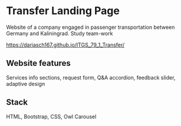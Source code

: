 # Transfer Landing Page

Website of a company engaged in passenger transportation between Germany and Kaliningrad.
Study team-work

https://dariasch167.github.io/ITGS_79_1_Transfer/

## Website features

Services info sections, request form, Q&A accordion, feedback slider, adaptive design

## Stack

HTML, Bootstrap, CSS, Owl Carousel

